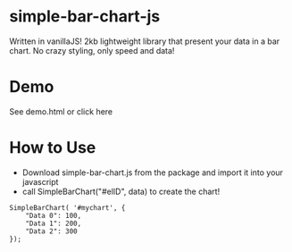 # simple-bar-chart-js

Written in vanillaJS! 2kb lightweight library that present your data in a bar chart. No crazy styling, only speed and data!


# Demo
See demo.html or click <a src="wztechs.com/simple-bar-chart">here</a>


# How to Use
* Download simple-bar-chart.js from the package and import it into your javascript
* call SimpleBarChart("#elID", data) to create the chart!
```
SimpleBarChart( '#mychart', {
    "Data 0": 100,
    "Data 1": 200,
    "Data 2": 300
});
```
